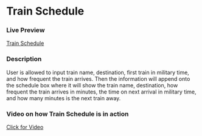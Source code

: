 <h1>Train Schedule</h1>
<h3>Live Preview</h3>
<a href="https://irfanp90.github.io/TrainSchedule/" target="_blank">Train Schedule</a>
<h3>Description</h3>

<p>User is allowed to input train name, destination, first train in military time, and how frequent the train arrives.
Then the information will append onto the schedule box where it will show the train name, destination, how frequent the train arrives in minutes, the time on next arrival in military time, and how many minutes is the next train away.</p>
<h3> Video on how Train Schedule is in action </h3>

<a href="https://drive.google.com/file/d/1Ip2v85nDhCq60OBo8-Y0PwxejXsQ_Js4/view">Click for Video</a>
